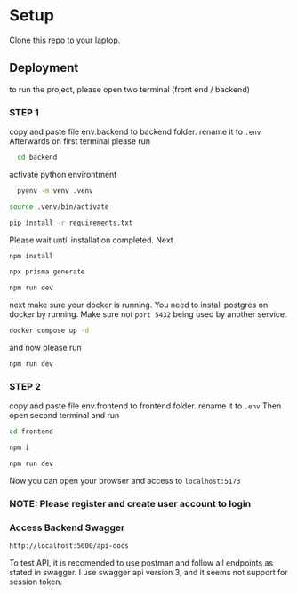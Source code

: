 
# Setup

Clone this repo to your laptop.



## Deployment

to run the project, please open two terminal (front end / backend)

### STEP 1
copy and paste file env.backend to backend folder. rename it to `.env` Afterwards on first terminal please run
```bash
  cd backend
```
activate python environtment
```bash
  pyenv -m venv .venv
```
```bash
source .venv/bin/activate
```
```bash
pip install -r requirements.txt
```
Please wait until installation completed. Next
```bash
npm install
```
```bash
npx prisma generate
```
```bash
npm run dev
```
next make sure your docker is running. You need to install postgres on docker by running. Make sure not `port 5432` being used by another service.
```bash
docker compose up -d
```
and now please run
```bash
npm run dev
```
### STEP 2
copy and paste file env.frontend to frontend folder. rename it to `.env` Then open second terminal and run
```bash
cd frontend
```
```bash
npm i
```
```bash
npm run dev
```

Now you can open your browser and access to `localhost:5173`

### NOTE: Please register and create user account to login

### Access Backend Swagger
```bash
http://localhost:5000/api-docs
```
To test API, it is recomended to use postman and follow all endpoints as stated in swagger.
I use swagger api version 3, and it seems not support for session token.